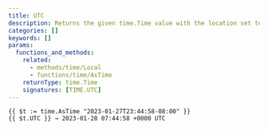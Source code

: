 ```yaml
---
title: UTC
description: Returns the given time.Time value with the location set to UTC.
categories: []
keywords: []
params:
  functions_and_methods:
    related:
      - methods/time/Local
      - functions/time/AsTime
    returnType: time.Time
    signatures: [TIME.UTC]
---
```


```go-html-template
{{ $t := time.AsTime "2023-01-27T23:44:58-08:00" }}
{{ $t.UTC }} → 2023-01-28 07:44:58 +0000 UTC
